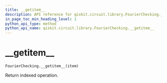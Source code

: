 ```yaml
---
title: __getitem__
description: API reference for qiskit.circuit.library.FourierChecking.__getitem__
in_page_toc_min_heading_level: 1
python_api_type: method
python_api_name: qiskit.circuit.library.FourierChecking.__getitem__
---
```


# \_\_getitem\_\_

<span id="qiskit.circuit.library.FourierChecking.__getitem__" />

`FourierChecking.__getitem__(item)`

Return indexed operation.

